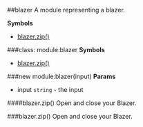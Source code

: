 <a name="module_blazer"></a>
##blazer
A module representing a blazer.

**Symbols**

* [blazer.zip()](#module_blazer#zip)

<a name="module_blazer"></a>
###class: module:blazer
**Symbols**

  * [blazer.zip()](#module_blazer#zip)

<a name="module_blazer"></a>
###new module:blazer(input)
**Params**

- input `string` - the input

<a name="module_blazer#zip"></a>
####blazer.zip()
Open and close your Blazer.

<a name="module_blazer#zip"></a>
###blazer.zip()
Open and close your Blazer.

